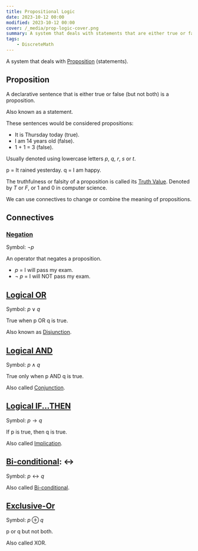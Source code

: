 ```yaml
---
title: Propositional Logic
date: 2023-10-12 00:00
modified: 2023-10-12 00:00
cover: /_media/prop-logic-cover.png
summary: A system that deals with statements that are either true or false
tags:
    - DiscreteMath
---
```


A system that deals with [Proposition](proposition.md) (statements).

## Proposition

A declarative sentence that is either true or false (but not both) is a proposition.

Also known as a statement.

These sentences would be considered propositions:

* It is Thursday today (true).
* I am 14 years old (false).
* 1 + 1 = 3 (false).

Usually denoted using lowercase letters $p$, $q$, $r$, $s$ or $t$.

p = It rained yesterday.
q = I am happy.

The truthfulness or falsity of a proposition is called its [Truth Value](Truth%20Value). Denoted by $T$ or $F$, or 1 and 0 in computer science.

We can use connectives to change or combine the meaning of propositions.

## Connectives

### [Negation](logical-negation.md)

Symbol: $\neg p$

An operator that negates a proposition.

* $p$ = I will pass my exam.
* $\neg \ p$ = I will NOT pass my exam.

## [Logical OR](../journal/permanent/Logical%20OR.md)

Symbol: $p \lor q$

True when p OR q is true.

Also known as [Disjunction](disjunction.md).

## [Logical AND](../journal/permanent/Logical%20AND.md)

Symbol: $p \land q$

True only when p AND q is true.

Also called [Conjunction](conjunction.md).

## [Logical IF...THEN](../journal/permanent/logical-if-then)

Symbol: $p \rightarrow q$

If p is true, then q is true.

Also called [Implication](logical-implication.md).

## [Bi-conditional](logical-biconditional.md): $\leftrightarrow$

Symbol: $p \leftrightarrow q$

Also called [Bi-conditional](logical-biconditional.md).

## [Exclusive-Or](exclusive-or.md)

Symbol: $p \oplus q$

p or q but not both.

Also called XOR.









